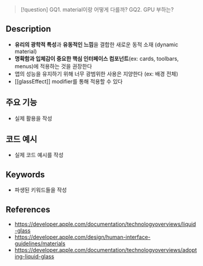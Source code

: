>[!question]
>GQ1. material이랑 어떻게 다를까?
>GQ2. GPU 부하는? 

## Description
- **유리의 광학적 특성**과 **유동적인 느낌**을 결합한 새로운 동적 소재 (dynamic material)
- **명확함과 입체감이 중요한 핵심 인터페이스 컴포넌트**(ex: cards, toolbars, menus)에 적용하는 것을 권장한다
- 앱의 성능을 유지하기 위해 너무 광범위한 사용은 지양한다 (ex: 배경 전체)
- [[glassEffect]] modifier를 통해 적용할 수 있다
## 주요 기능
+ 실제 활용을 작성

## 코드 예시
+ 실제 코드 예시를 작성

## Keywords
+ 파생된 키워드들을 작성

## References
- https://developer.apple.com/documentation/technologyoverviews/liquid-glass
- https://developer.apple.com/design/human-interface-guidelines/materials
- https://developer.apple.com/documentation/technologyoverviews/adopting-liquid-glass